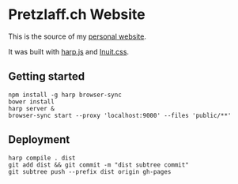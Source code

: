# Pretzlaff.ch Website

This is the source of my [personal website](http://www.pretzlaff.ch/).

It was built with [harp.js](http://harpjs.com/) and [Inuit.css](https://github.com/inuitcss).

## Getting started

    npm install -g harp browser-sync
    bower install
    harp server &
    browser-sync start --proxy 'localhost:9000' --files 'public/**'

## Deployment

    harp compile . dist
    git add dist && git commit -m "dist subtree commit"
    git subtree push --prefix dist origin gh-pages
